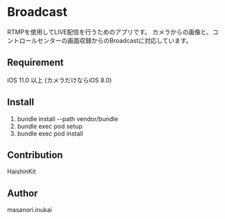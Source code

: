 Broadcast
====

RTMPを使用してLIVE配信を行うためのアプリです。
カメラからの画像と、コントロールセンターの画面収録からのBroadcastに対応しています。

## 

## Requirement

iOS 11.0 以上 (カメラだけならiOS 8.0)

## Install

1. bundle install --path vendor/bundle
2. bundle exec pod setup
3. bundle exec pod install

## Contribution

HaishinKit

## Author

masanori.inukai
